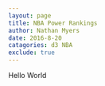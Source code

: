 ```yaml
---
layout: page
title: NBA Power Rankings
author: Nathan Myers
date: 2016-8-20
catagories: d3 NBA
exclude: true
---
```


Hello World
